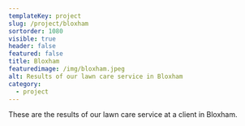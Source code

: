```yaml
---
templateKey: project
slug: /project/bloxham
sortorder: 1080
visible: true
header: false
featured: false
title: Bloxham
featuredimage: /img/bloxham.jpeg
alt: Results of our lawn care service in Bloxham
category:
  - project
---
```


These are the results of our lawn care service at a client in Bloxham.
